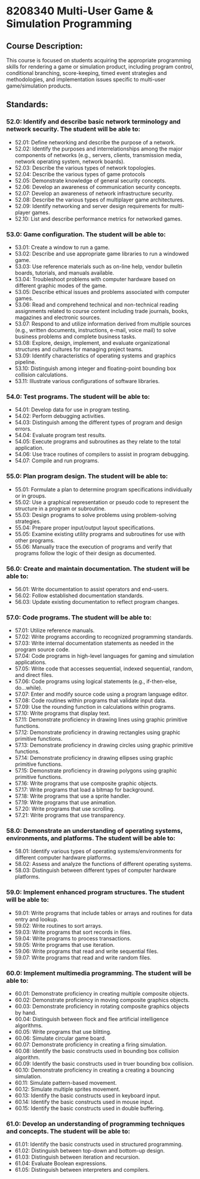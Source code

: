 # 8208340 Multi-User Game & Simulation Programming

## Course Description:

This course is focused on students acquiring the appropriate programming skills for rendering a game or simulation product, including program control, conditional branching, score-keeping, timed event strategies and methodologies, and implementation issues specific to multi-user game/simulation products.

## Standards:

### 52.0: Identify and describe basic network terminology and network security. The student will be able to:

-   52.01: Define networking and describe the purpose of a network.
-   52.02: Identify the purposes and interrelationships among the major components of networks (e.g., servers, clients, transmission media, network operating system, network boards).
-   52.03: Describe the various types of network topologies.
-   52.04: Describe the various types of game protocols
-   52.05: Demonstrate knowledge of general security concepts.
-   52.06: Develop an awareness of communication security concepts.
-   52.07: Develop an awareness of network infrastructure security.
-   52.08: Describe the various types of multiplayer game architectures.
-   52.09: Identify networking and server design requirements for multi-player games.
-   52.10: List and describe performance metrics for networked games.

### 53.0: Game configuration. The student will be able to:

-   53.01: Create a window to run a game.
-   53.02: Describe and use appropriate game libraries to run a windowed game.
-   53.03: Use reference materials such as on-line help, vendor bulletin boards, tutorials, and manuals available.
-   53.04: Troubleshoot problems with computer hardware based on different graphic modes of the game.
-   53.05: Describe ethical issues and problems associated with computer games.
-   53.06: Read and comprehend technical and non-technical reading assignments related to course content including trade journals, books, magazines and electronic sources.
-   53.07: Respond to and utilize information derived from multiple sources (e.g., written documents, instructions, e-mail, voice mail) to solve business problems and complete business tasks.
-   53.08: Explore, design, implement, and evaluate organizational structures and cultures for managing project teams.
-   53.09: Identify characteristics of operating systems and graphics pipeline.
-   53.10: Distinguish among integer and floating-point bounding box collision calculations.
-   53.11: Illustrate various configurations of software libraries.

### 54.0: Test programs. The student will be able to:

-   54.01: Develop data for use in program testing.
-   54.02: Perform debugging activities.
-   54.03: Distinguish among the different types of program and design errors.
-   54.04: Evaluate program test results.
-   54.05: Execute programs and subroutines as they relate to the total application.
-   54.06: Use trace routines of compilers to assist in program debugging.
-   54.07: Compile and run programs.

### 55.0: Plan program design. The student will be able to:

-   55.01: Formulate a plan to determine program specifications individually or in groups.
-   55.02: Use a graphical representation or pseudo code to represent the structure in a program or subroutine.
-   55.03: Design programs to solve problems using problem-solving strategies.
-   55.04: Prepare proper input/output layout specifications.
-   55.05: Examine existing utility programs and subroutines for use with other programs.
-   55.06: Manually trace the execution of programs and verify that programs follow the logic of their design as documented.

### 56.0: Create and maintain documentation. The student will be able to:

-   56.01: Write documentation to assist operators and end-users.
-   56.02: Follow established documentation standards.
-   56.03: Update existing documentation to reflect program changes.

### 57.0: Code programs. The student will be able to:

-   57.01: Utilize reference manuals.
-   57.02: Write programs according to recognized programming standards.
-   57.03: Write internal documentation statements as needed in the program source code.
-   57.04: Code programs in high-level languages for gaming and simulation applications.
-   57.05: Write code that accesses sequential, indexed sequential, random, and direct files.
-   57.06: Code programs using logical statements (e.g., if-then-else, do...while).
-   57.07: Enter and modify source code using a program language editor.
-   57.08: Code routines within programs that validate input data.
-   57.09: Use the rounding function in calculations within programs.
-   57.10: Write programs that display text.
-   57.11: Demonstrate proficiency in drawing lines using graphic primitive functions.
-   57.12: Demonstrate proficiency in drawing rectangles using graphic primitive functions.
-   57.13: Demonstrate proficiency in drawing circles using graphic primitive functions.
-   57.14: Demonstrate proficiency in drawing ellipses using graphic primitive functions.
-   57.15: Demonstrate proficiency in drawing polygons using graphic primitive functions.
-   57.16: Write programs that use composite graphic objects.
-   57.17: Write programs that load a bitmap for background.
-   57.18: Write programs that use a sprite handler.
-   57.19: Write programs that use animation.
-   57.20: Write programs that use scrolling.
-   57.21: Write programs that use transparency.

### 58.0: Demonstrate an understanding of operating systems, environments, and platforms. The student will be able to:

-   58.01: Identify various types of operating systems/environments for different computer hardware platforms.
-   58.02: Assess and analyze the functions of different operating systems.
-   58.03: Distinguish between different types of computer hardware platforms.

### 59.0: Implement enhanced program structures. The student will be able to:

-   59.01: Write programs that include tables or arrays and routines for data entry and lookup.
-   59.02: Write routines to sort arrays.
-   59.03: Write programs that sort records in files.
-   59.04: Write programs to process transactions.
-   59.05: Write programs that use iteration.
-   59.06: Write programs that read and write sequential files.
-   59.07: Write programs that read and write random files.

### 60.0: Implement multimedia programming. The student will be able to:

-   60.01: Demonstrate proficiency in creating multiple composite objects.
-   60.02: Demonstrate proficiency in moving composite graphics objects.
-   60.03: Demonstrate proficiency in rotating composite graphics objects by hand.
-   60.04: Distinguish between flock and flee artificial intelligence algorithms.
-   60.05: Write programs that use blitting.
-   60.06: Simulate circular game board.
-   60.07: Demonstrate proficiency in creating a firing simulation.
-   60.08: Identify the basic constructs used in bounding box collision algorithm.
-   60.09: Identify the basic constructs used in truer bounding box collision.
-   60.10: Demonstrate proficiency in creating a creating a bouncing simulation.
-   60.11: Simulate pattern-based movement.
-   60.12: Simulate multiple sprites movement.
-   60.13: Identify the basic constructs used in keyboard input.
-   60.14: Identify the basic constructs used in mouse input.
-   60.15: Identify the basic constructs used in double buffering.

### 61.0: Develop an understanding of programming techniques and concepts. The student will be able to:

-   61.01: Identify the basic constructs used in structured programming.
-   61.02: Distinguish between top-down and bottom-up design.
-   61.03: Distinguish between iteration and recursion.
-   61.04: Evaluate Boolean expressions.
-   61.05: Distinguish between interpreters and compilers.

